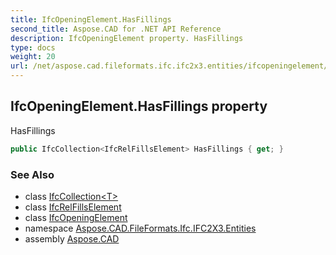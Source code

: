 ```yaml
---
title: IfcOpeningElement.HasFillings
second_title: Aspose.CAD for .NET API Reference
description: IfcOpeningElement property. HasFillings
type: docs
weight: 20
url: /net/aspose.cad.fileformats.ifc.ifc2x3.entities/ifcopeningelement/hasfillings/
---
```

## IfcOpeningElement.HasFillings property

HasFillings

```csharp
public IfcCollection<IfcRelFillsElement> HasFillings { get; }
```

### See Also

* class [IfcCollection&lt;T&gt;](../../../aspose.cad.fileformats.ifc/ifccollection-1/)
* class [IfcRelFillsElement](../../ifcrelfillselement/)
* class [IfcOpeningElement](../)
* namespace [Aspose.CAD.FileFormats.Ifc.IFC2X3.Entities](../../ifcopeningelement/)
* assembly [Aspose.CAD](../../../)


